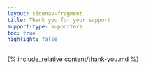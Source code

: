 ```yaml
---
layout: sidenav-fragment
title: Thank you for your support
support-type: supporters
toc: true
highlight: false
---
```


{% include_relative content/thank-you.md %}
